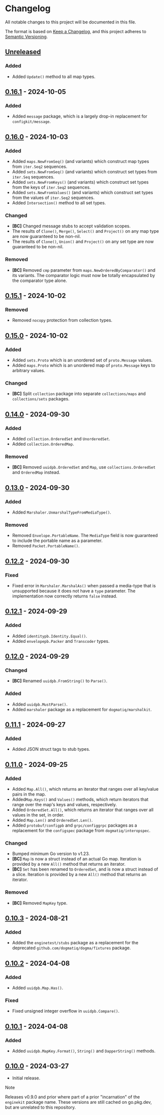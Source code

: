# Changelog

All notable changes to this project will be documented in this file.

The format is based on [Keep a Changelog], and this project adheres to
[Semantic Versioning].

<!-- references -->

[Keep a Changelog]: https://keepachangelog.com/en/1.0.0/
[Semantic Versioning]: https://semver.org/spec/v2.0.0.html

## [Unreleased]

### Added

- Added `Update()` method to all map types.

## [0.16.1] - 2024-10-05

### Added

- Added `message` package, which is a largely drop-in replacement for
  `configkit/message`.

## [0.16.0] - 2024-10-03

### Added

- Added `maps.NewFromSeq()` (and variants) which construct map types from
  `iter.Seq2` sequences.
- Added `sets.NewFromSeq()` (and variants) which construct set types from
  `iter.Seq` sequences.
- Added `sets.NewFromKeys()` (and variants) which construct set types from
  the keys of `iter.Seq2` sequences.
- Added `sets.NewFromValues()` (and variants) which construct set types from
  the values of `iter.Seq2` sequences.
- Added `Intersection()` method to all set types.

### Changed

- **[BC]** Changed message stubs to accept validation scopes.
- The results of `Clone()`, `Merge()`, `Select()` and `Project()` on any map
  type are now guaranteed to be non-nil.
- The results of `Clone()`, `Union()` and `Project()` on any set type are now
  guaranteed to be non-nil.

### Removed

- **[BC]** Removed `cmp` parameter from `maps.NewOrderedByComparator()` and its
  variants. The comparator logic must now be totally encapsulated by the
  comparator type alone.

## [0.15.1] - 2024-10-02

### Removed

- Removed `nocopy` protection from collection types.

## [0.15.0] - 2024-10-02

### Added

- Added `sets.Proto` which is an unordered set of `proto.Message` values.
- Added `maps.Proto` which is an unordered map of `proto.Message` keys to
  arbitrary values.

### Changed

- **[BC]** Split `collection` package into separate `collections/maps` and
  `collections/sets` packages.

## [0.14.0] - 2024-09-30

### Added

- Added `collection.OrderedSet` and `UnorderedSet`.
- Added `collection.OrderedMap`.

### Removed

- **[BC]** Removed `uuidpb.OrderedSet` and `Map`, use `collections.OrderedSet`
  and `OrderedMap` instead.

## [0.13.0] - 2024-09-30

### Added

- Added `Marshaler.UnmarshalTypeFromMediaType()`.

### Removed

- Removed `Envelope.PortableName`. The `MediaType` field is now guaranteed to
  include the portable name as a parameter.
- Removed `Packet.PortableName()`.

## [0.12.2] - 2024-09-30

### Fixed

- Fixed error in `Marshaler.MarshalAs()` when passed a media-type that is
  unsupported because it does not have a `type` parameter. The implementation
  now correctly returns `false` instead.

## [0.12.1] - 2024-09-29

### Added

- Added `identitypb.Identity.Equal()`.
- Added `envelopepb.Packer` and `Transcoder` types.

## [0.12.0] - 2024-09-29

### Changed

- **[BC]** Renamed `uuidpb.FromString()` to `Parse()`.

### Added

- Added `uuidpb.MustParse()`.
- Added `marshaler` package as a replacement for `dogmatiq/marshalkit`.

## [0.11.1] - 2024-09-27

### Added

- Added JSON struct tags to stub types.

## [0.11.0] - 2024-09-25

### Added

- Added `Map.All()`, which returns an iterator that ranges over all key/value
  pairs in the map.
- Added`Map.Keys()` and `Values()` methods, which return iterators that range
  over the map's keys and values, respectively.
- Added `OrderedSet.All()`, which returns an iterator that ranges over all
  values in the set, in order.
- Added `Map.Len()` and `OrderedSet.Len()`.
- Added `protobuf/configpb` and `grpc/configgrpc` packages as a replacement for
  the `configspec` package from `dogmatiq/interopspec`.

### Changed

- Bumped minimum Go version to v1.23.
- **[BC]** `Map` is now a struct instead of an actual Go map. Iteration is
  provided by a new `All()` method that returns an iterator.
- **[BC]** `Set` has been renamed to `OrderedSet`, and is now a struct instead
  of a slice. Iteration is provided by a new `All()` method that returns an
  iterator.

### Removed

- **[BC]** Removed `MapKey` type.

## [0.10.3] - 2024-08-21

### Added

- Added the `enginetest/stubs` package as a replacement for the deprecated
  `github.com/dogmatiq/dogma/fixtures` package.

## [0.10.2] - 2024-04-08

### Added

- Added `uuidpb.Map.Has()`.

### Fixed

- Fixed unsigned integer overflow in `uuidpb.Compare()`.

## [0.10.1] - 2024-04-08

### Added

- Added `uuidpb.MapKey.Format()`, `String()` and `DapperString()` methods.

## [0.10.0] - 2024-03-27

- Initial release.

> [!NOTE]
> Releases v0.9.0 and prior where part of a prior "incarnation" of the
> `enginekit` package name. These versions are still cached on go.pkg.dev, but
> are unrelated to this repository.

<!-- references -->

[Unreleased]: https://github.com/dogmatiq/enginekit
[0.10.0]: https://github.com/dogmatiq/enginekit/releases/v0.10.0
[0.10.1]: https://github.com/dogmatiq/enginekit/releases/v0.10.1
[0.10.2]: https://github.com/dogmatiq/enginekit/releases/v0.10.2
[0.10.3]: https://github.com/dogmatiq/enginekit/releases/v0.10.3
[0.11.0]: https://github.com/dogmatiq/enginekit/releases/v0.11.0
[0.11.1]: https://github.com/dogmatiq/enginekit/releases/v0.11.1
[0.12.0]: https://github.com/dogmatiq/enginekit/releases/v0.12.0
[0.12.1]: https://github.com/dogmatiq/enginekit/releases/v0.12.1
[0.12.2]: https://github.com/dogmatiq/enginekit/releases/v0.12.2
[0.13.0]: https://github.com/dogmatiq/enginekit/releases/v0.13.0
[0.14.0]: https://github.com/dogmatiq/enginekit/releases/v0.14.0
[0.15.0]: https://github.com/dogmatiq/enginekit/releases/v0.15.0
[0.15.1]: https://github.com/dogmatiq/enginekit/releases/v0.15.1
[0.16.0]: https://github.com/dogmatiq/enginekit/releases/v0.16.0
[0.16.1]: https://github.com/dogmatiq/enginekit/releases/v0.16.1

<!-- version template
## [0.0.1] - YYYY-MM-DD

### Added
### Changed
### Deprecated
### Removed
### Fixed
### Security
-->
